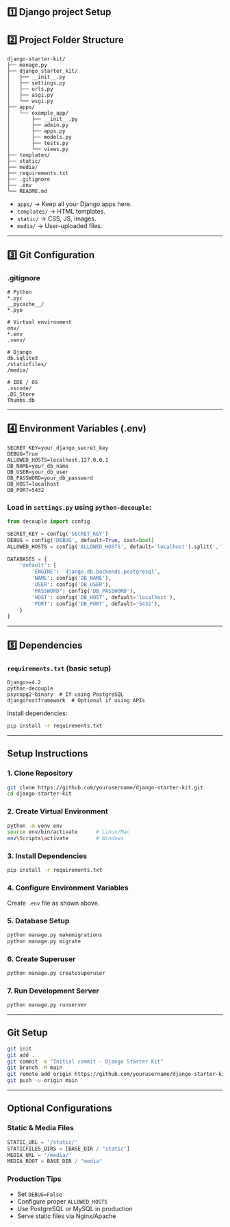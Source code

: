 
## **1️⃣ Django project Setup**


## **2️⃣ Project Folder Structure**

```
django-starter-kit/
├── manage.py
├── django_starter_kit/
│   ├── __init__.py
│   ├── settings.py
│   ├── urls.py
│   ├── asgi.py
│   └── wsgi.py
├── apps/
│   └── example_app/
│       ├── __init__.py
│       ├── admin.py
│       ├── apps.py
│       ├── models.py
│       ├── tests.py
│       └── views.py
├── templates/
├── static/
├── media/
├── requirements.txt
├── .gitignore
├── .env
└── README.md
```

* `apps/` → Keep all your Django apps here.
* `templates/` → HTML templates.
* `static/` → CSS, JS, images.
* `media/` → User-uploaded files.

---

## **3️⃣ Git Configuration**

### **.gitignore**

```gitignore
# Python
*.pyc
__pycache__/
*.pyo

# Virtual environment
env/
*.env
.venv/

# Django
db.sqlite3
/staticfiles/
/media/

# IDE / OS
.vscode/
.DS_Store
Thumbs.db
```

---

## **4️⃣ Environment Variables (.env)**

```dotenv
SECRET_KEY=your_django_secret_key
DEBUG=True
ALLOWED_HOSTS=localhost,127.0.0.1
DB_NAME=your_db_name
DB_USER=your_db_user
DB_PASSWORD=your_db_password
DB_HOST=localhost
DB_PORT=5432
```

### **Load in `settings.py` using `python-decouple`:**

```python
from decouple import config

SECRET_KEY = config('SECRET_KEY')
DEBUG = config('DEBUG', default=True, cast=bool)
ALLOWED_HOSTS = config('ALLOWED_HOSTS', default='localhost').split(',')

DATABASES = {
    'default': {
        'ENGINE': 'django.db.backends.postgresql',
        'NAME': config('DB_NAME'),
        'USER': config('DB_USER'),
        'PASSWORD': config('DB_PASSWORD'),
        'HOST': config('DB_HOST', default='localhost'),
        'PORT': config('DB_PORT', default='5432'),
    }
}
```

---

## **5️⃣ Dependencies**

### `requirements.txt` (basic setup)

```
Django>=4.2
python-decouple
psycopg2-binary  # If using PostgreSQL
djangorestframework  # Optional if using APIs
```

Install dependencies:

```bash
pip install -r requirements.txt
```

---



## Setup Instructions

### 1. Clone Repository
```bash
git clone https://github.com/yourusername/django-starter-kit.git
cd django-starter-kit
````

### 2. Create Virtual Environment

```bash
python -m venv env
source env/bin/activate      # Linux/Mac
env\Scripts\activate         # Windows
```

### 3. Install Dependencies

```bash
pip install -r requirements.txt
```

### 4. Configure Environment Variables

Create `.env` file as shown above.

### 5. Database Setup

```bash
python manage.py makemigrations
python manage.py migrate
```

### 6. Create Superuser

```bash
python manage.py createsuperuser
```

### 7. Run Development Server

```bash
python manage.py runserver
```

---

## Git Setup

```bash
git init
git add .
git commit -m "Initial commit - Django Starter Kit"
git branch -M main
git remote add origin https://github.com/yourusername/django-starter-kit.git
git push -u origin main
```

---

## Optional Configurations

### Static & Media Files

```python
STATIC_URL = '/static/'
STATICFILES_DIRS = [BASE_DIR / "static"]
MEDIA_URL = '/media/'
MEDIA_ROOT = BASE_DIR / "media"
```

### Production Tips

* Set `DEBUG=False`
* Configure proper `ALLOWED_HOSTS`
* Use PostgreSQL or MySQL in production
* Serve static files via Nginx/Apache

